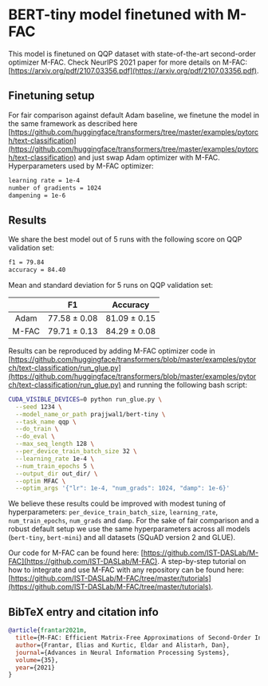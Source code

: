 # BERT-tiny model finetuned with M-FAC

This model is finetuned on QQP dataset with state-of-the-art second-order optimizer M-FAC.
Check NeurIPS 2021 paper for more details on M-FAC: [https://arxiv.org/pdf/2107.03356.pdf](https://arxiv.org/pdf/2107.03356.pdf).

## Finetuning setup

For fair comparison against default Adam baseline, we finetune the model in the same framework as described here [https://github.com/huggingface/transformers/tree/master/examples/pytorch/text-classification](https://github.com/huggingface/transformers/tree/master/examples/pytorch/text-classification) and just swap Adam optimizer with M-FAC.
Hyperparameters used by M-FAC optimizer:

```bash
learning rate = 1e-4
number of gradients = 1024
dampening = 1e-6
```

## Results

We share the best model out of 5 runs with the following score on QQP validation set:

```bash
f1 = 79.84
accuracy = 84.40
```

Mean and standard deviation for 5 runs on QQP validation set:

| | F1 | Accuracy |
|:----:|:-----------:|:----------:|
| Adam | 77.58 ± 0.08 | 81.09 ± 0.15 |
| M-FAC | 79.71 ± 0.13 | 84.29 ± 0.08 |

Results can be reproduced by adding M-FAC optimizer code in [https://github.com/huggingface/transformers/blob/master/examples/pytorch/text-classification/run_glue.py](https://github.com/huggingface/transformers/blob/master/examples/pytorch/text-classification/run_glue.py) and running the following bash script:

```bash
CUDA_VISIBLE_DEVICES=0 python run_glue.py \
  --seed 1234 \
  --model_name_or_path prajjwal1/bert-tiny \
  --task_name qqp \
  --do_train \
  --do_eval \
  --max_seq_length 128 \
  --per_device_train_batch_size 32 \
  --learning_rate 1e-4 \
  --num_train_epochs 5 \
  --output_dir out_dir/ \
  --optim MFAC \
  --optim_args '{"lr": 1e-4, "num_grads": 1024, "damp": 1e-6}'
```

We believe these results could be improved with modest tuning of hyperparameters: `per_device_train_batch_size`, `learning_rate`, `num_train_epochs`, `num_grads` and `damp`. For the sake of fair comparison  and a robust default setup we use the same hyperparameters across all models (`bert-tiny`, `bert-mini`) and all datasets (SQuAD version 2 and GLUE).

Our code for M-FAC can be found here: [https://github.com/IST-DASLab/M-FAC](https://github.com/IST-DASLab/M-FAC).
A step-by-step tutorial on how to integrate and use M-FAC with any repository can be found here: [https://github.com/IST-DASLab/M-FAC/tree/master/tutorials](https://github.com/IST-DASLab/M-FAC/tree/master/tutorials).

## BibTeX entry and citation info

```bibtex
@article{frantar2021m,
  title={M-FAC: Efficient Matrix-Free Approximations of Second-Order Information},
  author={Frantar, Elias and Kurtic, Eldar and Alistarh, Dan},
  journal={Advances in Neural Information Processing Systems},
  volume={35},
  year={2021}
}

```
